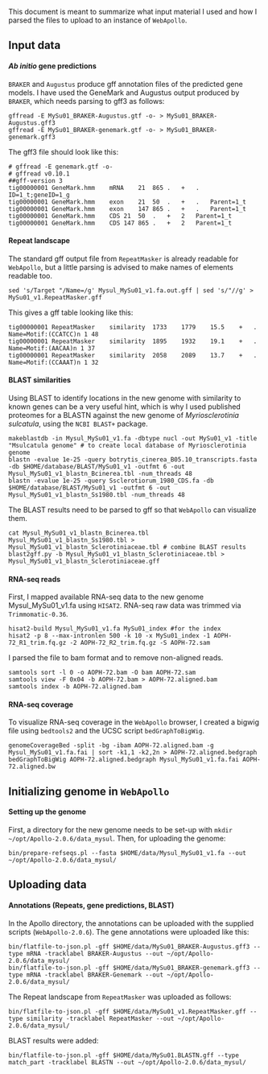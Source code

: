 This document is meant to summarize what input material I used and how I parsed the files to upload to an instance of `WebApollo`. 

## Input data
#### *Ab initio* gene predictions
`BRAKER` and `Augustus` produce gff annotation files of the predicted gene models. I have used the GeneMark and Augustus output produced by `BRAKER`, which needs parsing to gff3 as follows: 
```ShellSession
gffread -E MySu01_BRAKER-Augustus.gtf -o- > MySu01_BRAKER-Augustus.gff3
gffread -E MySu01_BRAKER-genemark.gtf -o- > MySu01_BRAKER-genemark.gff3
```
The gff3 file should look like this: 
```
# gffread -E genemark.gtf -o-
# gffread v0.10.1
##gff-version 3
tig00000001	GeneMark.hmm	mRNA	21	865	.	+	.	ID=1_t;geneID=1_g
tig00000001	GeneMark.hmm	exon	21	50	.	+	.	Parent=1_t
tig00000001	GeneMark.hmm	exon	147	865	.	+	.	Parent=1_t
tig00000001	GeneMark.hmm	CDS	21	50	.	+	2	Parent=1_t
tig00000001	GeneMark.hmm	CDS	147	865	.	+	2	Parent=1_t
```

#### Repeat landscape
The standard gff output file from `RepeatMasker` is already readable for `WebApollo`, but a little parsing is advised to make names of elements readable too. 
```ShellSession
sed 's/Target "/Name=/g' Mysul_MySu01_v1.fa.out.gff | sed 's/"//g' > MySu01_v1.RepeatMasker.gff
```
This gives a gff table looking like this:
```
tig00000001	RepeatMasker	similarity	1733	1779	15.5	+	.	Name=Motif:(CCATCC)n 1 48
tig00000001	RepeatMasker	similarity	1895	1932	19.1	+	.	Name=Motif:(AACAA)n 1 37
tig00000001	RepeatMasker	similarity	2058	2089	13.7	+	.	Name=Motif:(CCAAAT)n 1 32
```

#### BLAST similarities
Using BLAST to identify locations in the new genome with similarity to known genes can be a very useful hint, which is why I used published proteomes for a BLASTN against the new genome of *Myriosclerotinia sulcatula*, using the `NCBI BLAST+` package. 
```ShellSession
makeblastdb -in Mysul_MySu01_v1.fa -dbtype nucl -out MySu01_v1 -title "Msulcatula genome" # to create local database of Myriosclerotinia genome
blastn -evalue 1e-25 -query botrytis_cinerea_B05.10_transcripts.fasta -db $HOME/database/BLAST/MySu01_v1 -outfmt 6 -out Mysul_MySu01_v1_blastn_Bcinerea.tbl -num_threads 48
blastn -evalue 1e-25 -query Ssclerotiorum_1980_CDS.fa -db $HOME/database/BLAST/MySu01_v1 -outfmt 6 -out Mysul_MySu01_v1_blastn_Ss1980.tbl -num_threads 48
```
The BLAST results need to be parsed to gff so that `WebApollo` can visualize them. 
```ShellSession
cat Mysul_MySu01_v1_blastn_Bcinerea.tbl Mysul_MySu01_v1_blastn_Ss1980.tbl > Mysul_MySu01_v1_blastn_Sclerotiniaceae.tbl # combine BLAST results
blast2gff.py -b Mysul_MySu01_v1_blastn_Sclerotiniaceae.tbl > Mysul_MySu01_v1_blastn_Sclerotiniaceae.gff
```

#### RNA-seq reads
First, I mapped available RNA-seq data to the new genome Mysul_MySu01_v1.fa using `HISAT2`. RNA-seq raw data was trimmed via `Trimmomatic-0.36`. 
```ShellSession
hisat2-build Mysul_MySu01_v1.fa MySu01_index #for the index
hisat2 -p 8 --max-intronlen 500 -k 10 -x MySu01_index -1 AOPH-72_R1_trim.fq.gz -2 AOPH-72_R2_trim.fq.gz -S AOPH-72.sam
```
I parsed the file to bam format and to remove non-aligned reads.
```ShellSession
samtools sort -l 0 -o AOPH-72.bam -O bam AOPH-72.sam
samtools view -F 0x04 -b AOPH-72.bam > AOPH-72.aligned.bam
samtools index -b AOPH-72.aligned.bam
```

#### RNA-seq coverage
To visualize RNA-seq coverage in the `WebApollo` browser, I created a bigwig file using `bedtools2` and the UCSC script `bedGraphToBigWig`. 
```ShellSession
genomeCoverageBed -split -bg -ibam AOPH-72.aligned.bam -g Mysul_MySu01_v1.fa.fai | sort -k1,1 -k2,2n > AOPH-72.aligned.bedgraph
bedGraphToBigWig AOPH-72.aligned.bedgraph Mysul_MySu01_v1.fa.fai AOPH-72.aligned.bw
```

## Initializing genome in `WebApollo`
#### Setting up the genome
First, a directory for the new genome needs to be set-up with `mkdir ~/opt/Apollo-2.0.6/data_mysul`. Then, for uploading the genome:
```ShellSession
bin/prepare-refseqs.pl --fasta $HOME/data/Mysul_MySu01_v1.fa --out ~/opt/Apollo-2.0.6/data_mysul/
```

## Uploading data
#### Annotations (Repeats, gene predictions, BLAST)
In the Apollo directory, the annotations can be uploaded with the supplied scripts (`WebApollo-2.0.6`). The gene annotations were uploaded like this:
```ShellSession
bin/flatfile-to-json.pl -gff $HOME/data/MySu01_BRAKER-Augustus.gff3 --type mRNA -tracklabel BRAKER-Augustus --out ~/opt/Apollo-2.0.6/data_mysul/
bin/flatfile-to-json.pl -gff $HOME/data/MySu01_BRAKER-genemark.gff3 --type mRNA -tracklabel BRAKER-Genemark --out ~/opt/Apollo-2.0.6/data_mysul/
```
The Repeat landscape from `RepeatMasker` was uploaded as follows:
```ShellSession
bin/flatfile-to-json.pl -gff $HOME/data/MySu01_v1.RepeatMasker.gff --type similarity -tracklabel RepeatMasker --out ~/opt/Apollo-2.0.6/data_mysul/
```
BLAST results were added:
```ShellSession
bin/flatfile-to-json.pl -gff $HOME/data/MySu01.BLASTN.gff --type match_part -tracklabel BLASTN --out ~/opt/Apollo-2.0.6/data_mysul/
```

